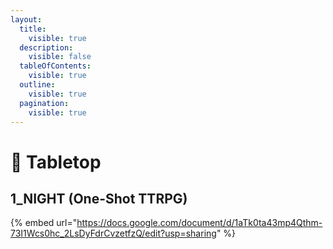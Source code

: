 ```yaml
---
layout:
  title:
    visible: true
  description:
    visible: false
  tableOfContents:
    visible: true
  outline:
    visible: true
  pagination:
    visible: true
---
```


# 🎲 Tabletop

## 1\_NIGHT (One-Shot TTRPG)

{% embed url="https://docs.google.com/document/d/1aTk0ta43mp4Qthm-73I1Wcs0hc_2LsDyFdrCvzetfzQ/edit?usp=sharing" %}
